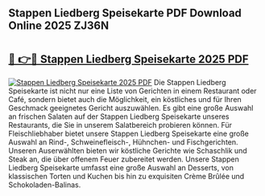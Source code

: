 ## Stappen Liedberg Speisekarte PDF Download Online 2025 ZJ36N

# <h2><a href="http://gc6jemj.nevu.top/?p=Stappen+Liedberg+Speisekarte">🔗 👉🔴 Stappen Liedberg Speisekarte 2025 PDF</a></h2>

[![Stappen Liedberg Speisekarte 2025 PDF](https://i.imgur.com/dBaPXMq.png)](http://gc6jemj.nevu.top/?p=Stappen+Liedberg+Speisekarte)
Die Stappen Liedberg Speisekarte ist nicht nur eine Liste von Gerichten in einem Restaurant oder Café, sondern bietet auch die Möglichkeit, ein köstliches und für Ihren Geschmack geeignetes Gericht auszuwählen. Es gibt eine große Auswahl an frischen Salaten auf der Stappen Liedberg Speisekarte unseres Restaurants, die Sie in unserem Salatbereich probieren können. Für Fleischliebhaber bietet unsere Stappen Liedberg Speisekarte eine große Auswahl an Rind-, Schweinefleisch-, Hühnchen- und Fischgerichten. Unseren Auserwählten bieten wir köstliche Gerichte wie Schaschlik und Steak an, die über offenem Feuer zubereitet werden. Unsere Stappen Liedberg Speisekarte umfasst eine große Auswahl an Desserts, von klassischen Torten und Kuchen bis hin zu exquisiten Crème Brûlée und Schokoladen-Balinas.
